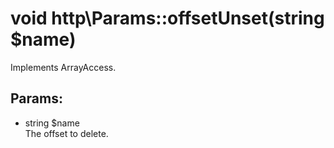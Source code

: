 # void http\Params::offsetUnset(string $name)

Implements ArrayAccess.

## Params:

* string $name  
  The offset to delete.
  
